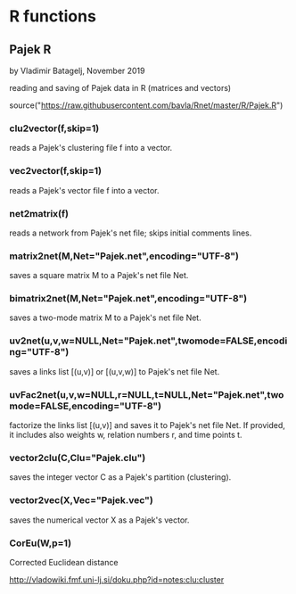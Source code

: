 # R functions

## Pajek R

 by Vladimir Batagelj, November 2019

reading and saving of Pajek data in R (matrices and vectors)

 source("https://raw.githubusercontent.com/bavla/Rnet/master/R/Pajek.R")


### clu2vector(f,skip=1)

reads a Pajek's clustering file f into a vector.


### vec2vector(f,skip=1)

reads a Pajek's vector file f into a vector.

### net2matrix(f)

reads a network from Pajek's net file; skips initial comments lines.


### matrix2net(M,Net="Pajek.net",encoding="UTF-8")

saves a square matrix M to a Pajek's net file Net.

### bimatrix2net(M,Net="Pajek.net",encoding="UTF-8")

saves a two-mode matrix M to a Pajek's net file Net.


### uv2net(u,v,w=NULL,Net="Pajek.net",twomode=FALSE,encoding="UTF-8")

saves a links list [(u,v)] or [(u,v,w)]  to Pajek's net file Net.


### uvFac2net(u,v,w=NULL,r=NULL,t=NULL,Net="Pajek.net",twomode=FALSE,encoding="UTF-8")

factorize the links list [(u,v)] and saves it  to Pajek's net file Net. If provided, it includes also weights w, relation numbers r, and time points t.

### vector2clu(C,Clu="Pajek.clu")

saves the integer vector C as a Pajek's partition (clustering).


### vector2vec(X,Vec="Pajek.vec")

saves the numerical vector X as a Pajek's vector.



### CorEu(W,p=1)

Corrected Euclidean distance

http://vladowiki.fmf.uni-lj.si/doku.php?id=notes:clu:cluster
